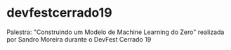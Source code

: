 # devfestcerrado19
Palestra: "Construindo um Modelo de Machine Learning do Zero" realizada por Sandro Moreira durante o DevFest Cerrado 19
